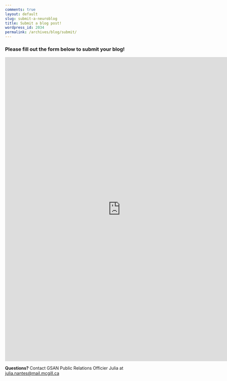 ```yaml
---
comments: true
layout: default
slug: submit-a-neuroblog
title: Submit a blog post!
wordpress_id: 2034
permalink: /archives/blog/submit/
---
```


### Please fill out the form below to submit your blog!

<iframe src="https://docs.google.com/forms/d/19Sn73UIPtLM9YodvXk8ZKlpvJX-tjm9iZAIvqyF3ng0/viewform?embedded=true" width="760" height="1000" frameborder="0" marginheight="0" marginwidth="0">Loading...</iframe>

**Questions?** Contact GSAN Public Relations Officier Julia at julia.nantes@mail.mcgill.ca

